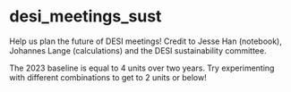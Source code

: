 # desi_meetings_sust
Help us plan the future of DESI meetings!
Credit to Jesse Han (notebook), Johannes Lange (calculations) and the DESI sustainability committee.

The 2023 baseline is equal to 4 units over two years. Try experimenting with different combinations to get to 2 units or below!
